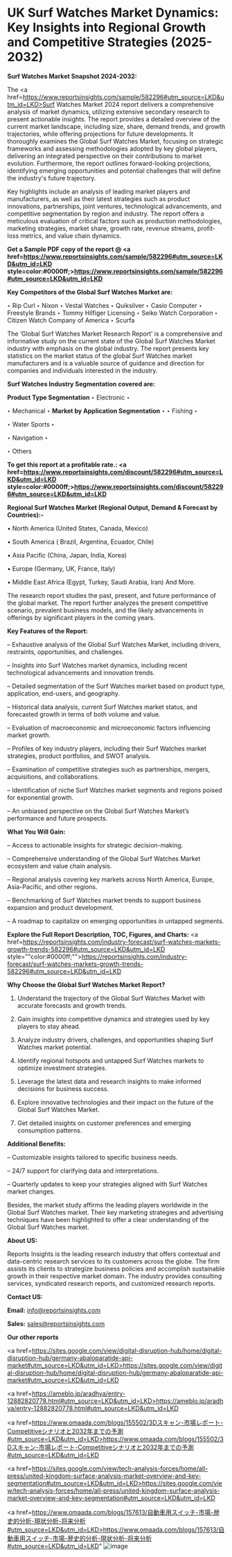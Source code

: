 # UK Surf Watches Market Dynamics: Key Insights into Regional Growth and Competitive Strategies (2025-2032)

<strong>Surf Watches Market Snapshot 2024-2032:</strong>

The <a href=https://www.reportsinsights.com/sample/582296#utm_source=LKD&utm_id=LKD>Surf Watches Market 2024 report</a> delivers a comprehensive analysis of market dynamics, utilizing extensive secondary research to present actionable insights. The report provides a detailed overview of the current market landscape, including size, share, demand trends, and growth trajectories, while offering projections for future developments. It thoroughly examines the Global Surf Watches Market, focusing on strategic frameworks and assessing methodologies adopted by key global players, delivering an integrated perspective on their contributions to market evolution. Furthermore, the report outlines forward-looking projections, identifying emerging opportunities and potential challenges that will define the industry's future trajectory.

Key highlights include an analysis of leading market players and manufacturers, as well as their latest strategies such as product innovations, partnerships, joint ventures, technological advancements, and competitive segmentation by region and industry. The report offers a meticulous evaluation of critical factors such as production methodologies, marketing strategies, market share, growth rate, revenue streams, profit-loss metrics, and value chain dynamics.

<strong>Get a Sample PDF copy of the report @ <a href=https://www.reportsinsights.com/sample/582296#utm_source=LKD&utm_id=LKD style=color:#0000ff;>https://www.reportsinsights.com/sample/582296#utm_source=LKD&utm_id=LKD</a></strong>

<strong>Key Competitors of the Global Surf Watches Market are:</strong>

‣ Rip Curl
‣ Nixon
‣ Vestal Watches
‣ Quiksilver
‣ Casio Computer
‣ Freestyle Brands
‣ Tommy Hilfiger Licensing
‣ Seiko Watch Corporation
‣ Citizen Watch Company of America
‣ Scurfa

The ‘Global Surf Watches Market Research Report’ is a comprehensive and informative study on the current state of the Global Surf Watches Market industry with emphasis on the global industry. The report presents key statistics on the market status of the global Surf Watches market manufacturers and is a valuable source of guidance and direction for companies and individuals interested in the industry.

<strong>Surf Watches Industry Segmentation covered are:</strong>

<strong>Product Type Segmentation</strong>
‣
Electronic
‣ 

‣ Mechanical
‣ 
<strong>Market by Application Segmentation</strong>
‣
‣  Fishing
‣ 

‣ Water Sports
‣ 

‣ Navigation
‣ 

‣ Others

<strong>To get this report at a profitable rate.: <a href=https://www.reportsinsights.com/discount/582296#utm_source=LKD&utm_id=LKD style=color:#0000ff;>https://www.reportsinsights.com/discount/582296#utm_source=LKD&utm_id=LKD</a></strong>

<strong>Regional Surf Watches Market (Regional Output, Demand &amp; Forecast by Countries):-</strong>

• North America (United States, Canada, Mexico)

• South America ( Brazil, Argentina, Ecuador, Chile)

• Asia Pacific (China, Japan, India, Korea)

• Europe (Germany, UK, France, Italy)

• Middle East Africa (Egypt, Turkey, Saudi Arabia, Iran) And More.

The research report studies the past, present, and future performance of the global market. The report further analyzes the present competitive scenario, prevalent business models, and the likely advancements in offerings by significant players in the coming years.

<strong>Key Features of the Report:</strong>

– Exhaustive analysis of the Global Surf Watches Market, including drivers, restraints, opportunities, and challenges.

– Insights into Surf Watches market dynamics, including recent technological advancements and innovation trends.

– Detailed segmentation of the Surf Watches market based on product type, application, end-users, and geography.

– Historical data analysis, current Surf Watches market status, and forecasted growth in terms of both volume and value.

– Evaluation of macroeconomic and microeconomic factors influencing market growth.

– Profiles of key industry players, including their Surf Watches market strategies, product portfolios, and SWOT analysis.

– Examination of competitive strategies such as partnerships, mergers, acquisitions, and collaborations.

– Identification of niche Surf Watches market segments and regions poised for exponential growth.

– An unbiased perspective on the Global Surf Watches Market’s performance and future prospects.

<strong>What You Will Gain:</strong>

– Access to actionable insights for strategic decision-making.

– Comprehensive understanding of the Global Surf Watches Market ecosystem and value chain analysis.

– Regional analysis covering key markets across North America, Europe, Asia-Pacific, and other regions.

– Benchmarking of Surf Watches market trends to support business expansion and product development.

– A roadmap to capitalize on emerging opportunities in untapped segments.

<strong>Explore the Full Report Description, TOC, Figures, and Charts:</strong>
<a href=https://reportsinsights.com/industry-forecast/surf-watches-markets-growth-trends-582296#utm_source=LKD&utm_id=LKD style=""color:#0000ff;"">https://reportsinsights.com/industry-forecast/surf-watches-markets-growth-trends-582296#utm_source=LKD&utm_id=LKD</a>

<strong>Why Choose the Global Surf Watches Market Report?</strong>

1. Understand the trajectory of the Global Surf Watches Market with accurate forecasts and growth trends.

2. Gain insights into competitive dynamics and strategies used by key players to stay ahead.

3. Analyze industry drivers, challenges, and opportunities shaping Surf Watches market potential.

4. Identify regional hotspots and untapped Surf Watches markets to optimize investment strategies.

5. Leverage the latest data and research insights to make informed decisions for business success.

6. Explore innovative technologies and their impact on the future of the Global Surf Watches Market.

7. Get detailed insights on customer preferences and emerging consumption patterns.

<strong>Additional Benefits:</strong>

– Customizable insights tailored to specific business needs.

– 24/7 support for clarifying data and interpretations.

– Quarterly updates to keep your strategies aligned with Surf Watches market changes.

Besides, the market study affirms the leading players worldwide in the Global Surf Watches market. Their key marketing strategies and advertising techniques have been highlighted to offer a clear understanding of the Global Surf Watches market.

<strong><strong>About US</strong>:</strong>

Reports Insights is the leading research industry that offers contextual and data-centric research services to its customers across the globe. The firm assists its clients to strategize business policies and accomplish sustainable growth in their respective market domain. The industry provides consulting services, syndicated research reports, and customized research reports.

<strong>Contact US:</strong>

<p class=><b>Email:</b> <a href=mailto:info@reportsinsights.com>info@reportsinsights.com</a></p>
<p class=><b>Sales:</b> <a href=mailto:sales@reportsinsights.com>sales@reportsinsights.com</a></p>

<strong>Our other reports</strong>

<a href=https://sites.google.com/view/digital-disruption-hub/home/digital-disruption-hub/germany-abaloparatide-api-market#utm_source=LKD&utm_id=LKD>https://sites.google.com/view/digital-disruption-hub/home/digital-disruption-hub/germany-abaloparatide-api-market#utm_source=LKD&utm_id=LKD</a>

<a href=https://ameblo.jp/aradhya/entry-12882820778.html#utm_source=LKD&utm_id=LKD>https://ameblo.jp/aradhya/entry-12882820778.html#utm_source=LKD&utm_id=LKD</a>

<a href=https://www.omaada.com/blogs/155502/3Dスキャン-市場レポート-Competitiveシナリオと2032年までの予測#utm_source=LKD&utm_id=LKD>https://www.omaada.com/blogs/155502/3Dスキャン-市場レポート-Competitiveシナリオと2032年までの予測#utm_source=LKD&utm_id=LKD</a>

<a href=https://sites.google.com/view/tech-analysis-forces/home/all-press/united-kingdom-surface-analysis-market-overview-and-key-segmentation#utm_source=LKD&utm_id=LKD>https://sites.google.com/view/tech-analysis-forces/home/all-press/united-kingdom-surface-analysis-market-overview-and-key-segmentation#utm_source=LKD&utm_id=LKD</a>

<a href=https://www.omaada.com/blogs/157613/自動車用スイッチ-市場-歴史的分析-現状分析-将来分析#utm_source=LKD&utm_id=LKD>https://www.omaada.com/blogs/157613/自動車用スイッチ-市場-歴史的分析-現状分析-将来分析#utm_source=LKD&utm_id=LKD</a>"
![image](https://github.com/user-attachments/assets/4cc62e01-1f77-45e1-9d0b-d8c90fcf1710)
